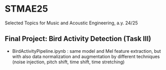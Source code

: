 # STMAE25
Selected Topics for Music and Acoustic Engineering, a.y. 24/25
## Final Project: Bird Activity Detection (Task III)

- BirdActivityPipeline.ipynb : same model and Mel feature extraction, but with also data normalization and augmentation by different techniques (noise injection, pitch shift, time shift, time stretching)
